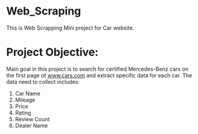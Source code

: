 # Web_Scraping
This is Web Scrapping Mini project for Car website.
# Project Objective:
Main goal in this project is to search for certified Mercedes-Benz cars on the first page of www.cars.com and extract specific data for each car. The data need to collect includes:

1. Car Name
2. Mileage
3. Price
4. Rating
5. Review Count
6. Dealer Name

